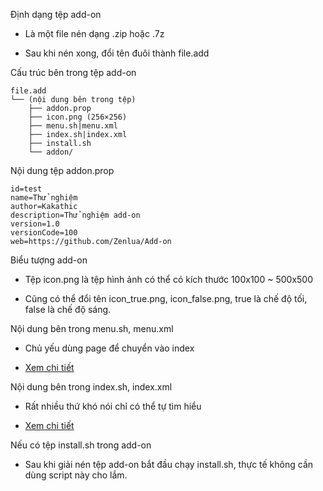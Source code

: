 Định dạng tệp add-on

- Là một file nén dạng .zip hoặc .7z

- Sau khi nén xong, đổi tên đuôi thành file.add

Cấu trúc bên trong tệp add-on

```
file.add
└── (nội dung bên trong tệp)
    ├── addon.prop
    ├── icon.png (256×256)
    ├── menu.sh|menu.xml
    ├── index.sh|index.xml
    ├── install.sh
    └── addon/
```

Nội dung tệp addon.prop

```
id=test
name=Thử nghiệm
author=Kakathic
description=Thử nghiệm add-on
version=1.0
versionCode=100
web=https://github.com/Zenlua/Add-on
```

Biểu tượng add-on

- Tệp icon.png là tệp hình ảnh có thể có kích thước 100x100 ~ 500x500

- Cũng có thể đổi tên icon_true.png, icon_false.png, true là chế độ tối, false là chế độ sáng.

Nội dung bên trong menu.sh, menu.xml

- Chủ yếu dùng page để chuyển vào index

- [Xem chi tiết](https://github.com/helloklf/kr-scripts/blob/master/docs/Page.md)

Nội dung bên trong index.sh, index.xml

- Rất nhiều thứ khó nói chỉ có thể tự tìm hiểu

- [Xem chi tiết](https://github.com/helloklf/kr-scripts)

Nếu có tệp install.sh trong add-on

- Sau khi giải nén tệp add-on bắt đầu chạy install.sh, thực tế không cần dùng script này cho lắm.


